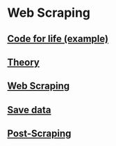 # Web Scraping

## [Code for life (example)](./I_Code_for_life/README.md)
## [Theory](II_Theory/README.md)
## [Web Scraping](./III_Web_Scraping/README.md)
## [Save data](./IV_Save_data/README.md)
## [Post-Scraping](./V_Post-Scraping/README.md)